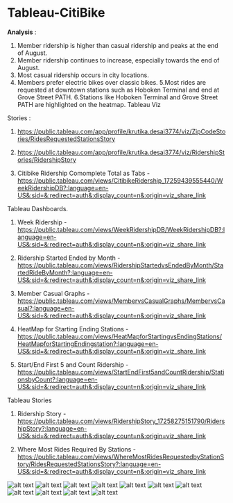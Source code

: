 # Tableau-CitiBike


**Analysis** :

1. Member ridership is higher than casual ridership and peaks at the end of August.
2. Member ridership continues to increase, especially towards the end of August.
3. Most casual ridership occurs in city locations.
4. Members prefer electric bikes over classic bikes.
5.Most rides are requested at downtown stations such as Hoboken Terminal and end at Grove Street PATH.
6.Stations like Hoboken Terminal and Grove Street PATH are highlighted on the heatmap.
Tableau Viz


Stories :
1) https://public.tableau.com/app/profile/krutika.desai3774/viz/ZipCodeStories/RidesRequestedStationsStory
2) https://public.tableau.com/app/profile/krutika.desai3774/viz/RidershipStories/RidershipStory

1) Citibike Ridership Comomplete Total as Tabs -  https://public.tableau.com/views/CitibikeRidership_17259439555440/WeekRidershipDB?:language=en-US&:sid=&:redirect=auth&:display_count=n&:origin=viz_share_link



Tableau Dashboards.

1) Week Ridership - https://public.tableau.com/views/WeekRidershipDB/WeekRidershipDB?:language=en-US&:sid=&:redirect=auth&:display_count=n&:origin=viz_share_link

2) Ridership Started Ended by Month - https://public.tableau.com/views/RidershipStartedvsEndedByMonth/StartedRideByMonth?:language=en-US&:sid=&:redirect=auth&:display_count=n&:origin=viz_share_link

3) Member Casual Graphs - https://public.tableau.com/views/MembervsCasualGraphs/MembervsCasual?:language=en-US&:sid=&:redirect=auth&:display_count=n&:origin=viz_share_link

4) HeatMap for Starting Ending Stations - https://public.tableau.com/views/HeatMapforStartingvsEndingStations/HeatMapforStartingEndingstation?:language=en-US&:sid=&:redirect=auth&:display_count=n&:origin=viz_share_link

5) Start/End First 5 and Count Ridership - https://public.tableau.com/views/StartEndFirst5andCountRidership/StationsbyCount?:language=en-US&:sid=&:redirect=auth&:display_count=n&:origin=viz_share_link



Tableau Stories 

1) Ridership Story - https://public.tableau.com/views/RidershipStory_17258275151790/RidershipStory?:language=en-US&:sid=&:redirect=auth&:display_count=n&:origin=viz_share_link

2) Where Most Rides Required By Stations - https://public.tableau.com/views/WhereMostRidesRequestedbyStationStory/RidesRequestedStationsStory?:language=en-US&:sid=&:redirect=auth&:display_count=n&:origin=viz_share_link


![alt text](Images/Image1.png) ![alt text](Images/Image2.png) ![alt text](Images/Image3.png) ![alt text](Images/Image4.png) ![alt text](Images/Image5.png) ![alt text](Images/Image6.png) ![alt text](Images/Image7.png) ![alt text](Images/Image8.png) ![alt text](Images/Image9.png) ![alt text](Images/Image10.png) ![alt text](Images/Image11.png)
